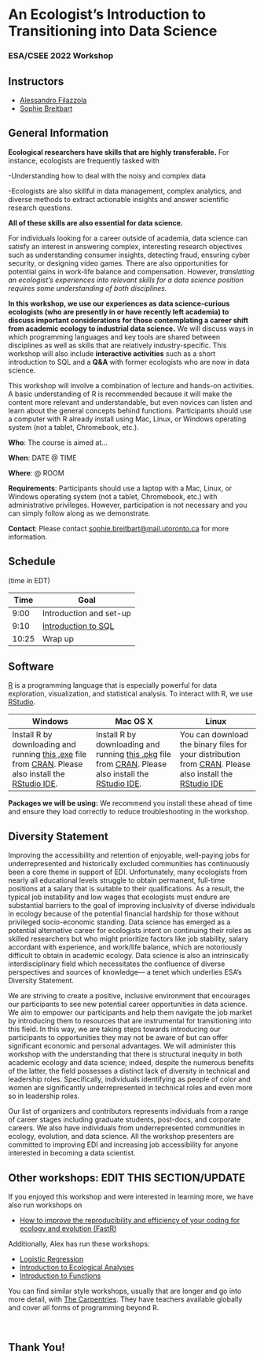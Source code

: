 
# An Ecologist’s Introduction to Transitioning into Data Science
### ESA/CSEE 2022 Workshop

## Instructors

- [Alessandro Filazzola](http://www.filazzola.info) 
- [Sophie Breitbart](https://sbreitbart.github.io/)

## General Information

**Ecological researchers have skills that are highly transferable.**
For instance, ecologists are frequently tasked with

-Understanding how to deal with the noisy and complex data

-Ecologists are also skillful in data management, complex analytics, and diverse methods to extract actionable insights and answer scientific research questions.

**All of these skills are also essential for data science.**

For individuals looking for a career outside of academia, data science can satisfy an interest in answering complex, interesting research objectives such as understanding consumer insights, detecting fraud, ensuring cyber security, or designing video games. There are also opportunities for potential gains in work-life balance and compensation. However, *translating an ecologist’s experiences into relevant skills for a data science position requires some understanding of both disciplines.*

**In this workshop, we use our experiences as data science-curious ecologists (who are presently in or have recently left academia) to discuss important considerations for those contemplating a career shift from academic ecology to industrial data science.** We will discuss ways in which programming languages and key tools are shared between disciplines as well as skills that are relatively industry-specific. This workshop will also include **interactive activities** such as a short introduction to SQL and a **Q&A** with former ecologists who are now in data science.

This workshop will involve a combination of lecture and hands-on activities. A basic understanding of R is recommended because it will make the content more relevant and understandable, but even novices can listen and learn about the general concepts behind functions. Participants should use a computer with R already install using Mac, Linux, or Windows operating system (not a tablet, Chromebook, etc.). 

**Who**: The course is aimed at...

**When**: DATE @ TIME

**Where**: @ ROOM

**Requirements**: Participants should use a laptop with a Mac, Linux, or Windows operating system (not a tablet, Chromebook, etc.) with administrative privileges. However, participation is not necessary and you can simply follow along as we demonstrate. 

**Contact**: Please contact sophie.breitbart@mail.utoronto.ca for more information.


## Schedule 
(time in EDT)


Time   | Goal
-------|------------
9:00 | Introduction and set-up
9:10 | [Introduction to SQL](SQL_tutorial/SQL_intro.html)
10:25 | Wrap up


## Software

[R](http://www.r-project.org/) is a programming language that is especially powerful for data exploration, visualization, and statistical analysis. To interact with R, we use [RStudio](http://www.rstudio.com/).


Windows        |   Mac OS  X   |      Linux
---------------|---------------|---------------
Install R by downloading and running [this .exe](http://cran.r-project.org/bin/windows/base/release.htm) file from [CRAN](http://cran.r-project.org/index.html). Please also install the [RStudio IDE](http://www.rstudio.com/ide/download/desktop).| Install R by downloading and running [this .pkg](http://cran.r-project.org/bin/macosx/R-latest.pkg) file from [CRAN](http://cran.r-project.org/index.html). Please also install the [RStudio IDE](http://www.rstudio.com/ide/download/desktop).|You can download the binary files for your distribution from [CRAN](http://cran.r-project.org/index.html). Please also install the [RStudio IDE](http://www.rstudio.com/ide/download/desktop)

**Packages we will be using:** We recommend you install these ahead of time and ensure they load correctly to reduce troubleshooting in the workshop. 

## Diversity Statement

Improving the accessibility and retention of enjoyable, well-paying jobs for underrepresented and historically excluded communities has continuously been a core theme in support of EDI. Unfortunately, many ecologists from nearly all educational levels struggle to obtain permanent, full-time positions at a salary that is suitable to their qualifications. As a result, the typical job instability and low wages that ecologists must endure are substantial barriers to the goal of improving inclusivity of diverse individuals in ecology because of the potential financial hardship for those without privileged socio-economic standing. Data science has emerged as a potential alternative career for ecologists intent on continuing their roles as skilled researchers but who might prioritize factors like job stability, salary accordant with experience, and work/life balance, which are notoriously difficult to obtain in academic ecology. Data science is also an intrinsically interdisciplinary field which necessitates the confluence of diverse perspectives and sources of knowledge— a tenet which underlies ESA’s Diversity Statement.

We are striving to create a positive, inclusive environment that encourages our participants to see new potential career opportunities in data science. We aim to empower our participants and help them navigate the job market by introducing them to resources that are instrumental for transitioning into this field. In this way, we are taking steps towards introducing our participants to opportunities they may not be aware of but can offer significant economic and personal advantages. We will administer this workshop with the understanding that there is structural inequity in both academic ecology and data science; indeed, despite the numerous benefits of the latter, the field possesses a distinct lack of diversity in technical and leadership roles. Specifically, individuals identifying as people of color and women are significantly underrepresented in technical roles and even more so in leadership roles.

Our list of organizers and contributors represents individuals from a range of career stages including graduate students, post-docs, and corporate careers. We also have individuals from underrepresented communities in ecology, evolution, and data science. All the workshop presenters are committed to improving EDI and increasing job accessibility for anyone interested in becoming a data scientist.

## Other workshops: EDIT THIS SECTION/UPDATE

If you enjoyed this workshop and were interested in learning more, we have also run workshops on

  * [How to improve the reproducibility and efficiency of your coding for ecology and evolution (FastR)](https://github.com/afilazzola/FastR)

Additionally, Alex has run these workshops:

  * [Logistic Regression](https://github.com/afilazzola/CUELogisticRegression)
  * [Introduction to Ecological Analyses](https://afilazzola.github.io/UoA.CommunityAnalyses.2018/)
  * [Introduction to Functions](https://afilazzola.github.io/Intro2Functions/)

You can find similar style workshops, usually that are longer and go into more detail, with [The Carpentries](https://carpentries.org/workshops-curricula/). They have teachers available globally and cover all forms of programming beyond R. 

<br>

## Thank You!

